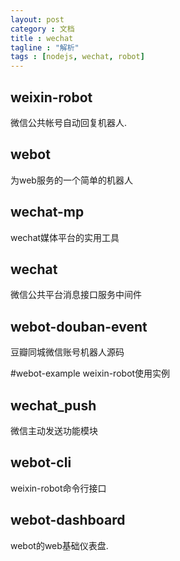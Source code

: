 ```yaml
---
layout: post
category : 文档
title : wechat
tagline : "解析"
tags : [nodejs, wechat, robot]
---
```


## weixin-robot
微信公共帐号自动回复机器人.

## webot
为web服务的一个简单的机器人

## wechat-mp
wechat媒体平台的实用工具


## wechat
微信公共平台消息接口服务中间件

## webot-douban-event
豆瓣同城微信账号机器人源码

#webot-example
weixin-robot使用实例

## wechat_push
微信主动发送功能模块

## webot-cli
weixin-robot命令行接口

## webot-dashboard
webot的web基础仪表盘.
